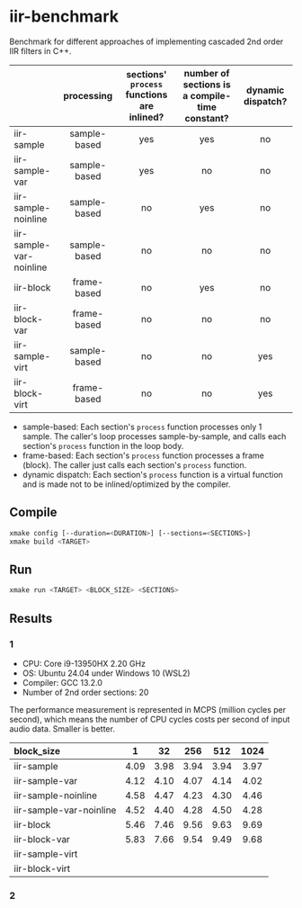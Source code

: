 # iir-benchmark

Benchmark for different approaches of implementing cascaded 2nd order IIR filters in C++.

|                         | processing   | sections' `process` functions are inlined? | number of sections is a compile-time constant? | dynamic dispatch? |
| :---------------------- | :----------: | :----------------------------------------: | :--------------------------------------------: | :---------------: |
| iir-sample              | sample-based | yes                                        | yes                                            | no                |
| iir-sample-var          | sample-based | yes                                        | no                                             | no                |
| iir-sample-noinline     | sample-based | no                                         | yes                                            | no                |
| iir-sample-var-noinline | sample-based | no                                         | no                                             | no                |
| iir-block               | frame-based  | no                                         | yes                                            | no                |
| iir-block-var           | frame-based  | no                                         | no                                             | no                |
| iir-sample-virt         | sample-based | no                                         | no                                             | yes               |
| iir-block-virt          | frame-based  | no                                         | no                                             | yes               |

* sample-based: Each section's `process` function processes only 1 sample. The caller's loop processes sample-by-sample, and calls each section's `process` function in the loop body.
* frame-based: Each section's `process` function processes a frame (block). The caller just calls each section's `process` function.
* dynamic dispatch: Each section's `process` function is a virtual function and is made not to be inlined/optimized by the compiler.

## Compile

```sh
xmake config [--duration=<DURATION>] [--sections=<SECTIONS>]
xmake build <TARGET>
```

## Run

```sh
xmake run <TARGET> <BLOCK_SIZE> <SECTIONS>
```

## Results

### 1

* CPU: Core i9-13950HX 2.20 GHz
* OS: Ubuntu 24.04 under Windows 10 (WSL2)
* Compiler: GCC 13.2.0
* Number of 2nd order sections: 20

The performance measurement is represented in MCPS (million cycles per second), which means the number of CPU cycles costs per second of input audio data. Smaller is better.

| block\_size              | 1      | 32     | 256    | 512    | 1024   |
| :----------------------- | :----: | :----: | :----: | :----: | :----: |
| iir-sample               | 4.09   | 3.98   | 3.94   | 3.94   | 3.97   |
| iir-sample-var           | 4.12   | 4.10   | 4.07   | 4.14   | 4.02   |
| iir-sample-noinline      | 4.58   | 4.47   | 4.23   | 4.30   | 4.46   |
| iir-sample-var-noinline  | 4.52   | 4.40   | 4.28   | 4.50   | 4.28   |
| iir-block                | 5.46   | 7.46   | 9.56   | 9.63   | 9.69   |
| iir-block-var            | 5.83   | 7.66   | 9.54   | 9.49   | 9.68   |
| iir-sample-virt          |        |        |        |        |        |
| iir-block-virt           |        |        |        |        |        |

### 2
